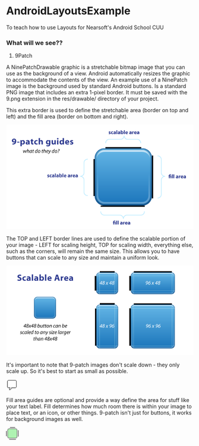 # AndroidLayoutsExample
To teach how to use Layouts for Nearsoft's Android School CUU


### What will we see??

1. 9Patch

A NinePatchDrawable graphic is a stretchable bitmap image that you can use as the background of a view. Android automatically resizes the graphic to accommodate the contents of the view. An example use of a NinePatch image is the background used by standard Android buttons.
Is a standard PNG image that includes an extra 1-pixel border. It must be saved with the 9.png extension in the res/drawable/ directory of your project.

This extra border is used to define the stretchable area (border on top and left) and the fill area (border on bottom and right).

![ScreenShot](https://github.com/thesnowgoose/AndroidLayoutsExample/blob/4-9patch/app/src/main/res/drawable/guide_9patch_borders.png "Logo Title Text 1")

The TOP and LEFT border lines are used to define the scalable portion of your image - LEFT for scaling height, TOP for scaling width, everything else, such as the corners, will remain the same size. This allows you to have buttons that can scale to any size and maintain a uniform look.

![ScreenShot](https://github.com/thesnowgoose/AndroidLayoutsExample/blob/4-9patch/app/src/main/res/drawable/guide_9patch_scalable_area.png "Logo Title Text 1")

It's important to note that 9-patch images don't scale down - they only scale up. So it's best to start as small as possible.

![ScreenShot](https://github.com/thesnowgoose/AndroidLayoutsExample/blob/4-9patch/app/src/main/res/drawable/img_bubble_text.png "Logo Title Text 1")

Fill area guides are optional and provide a way define the area for stuff like your text label. Fill determines how much room there is within your image to place text, or an icon, or other things. 9-patch isn't just for buttons, it works for background images as well.

![ScreenShot](https://github.com/thesnowgoose/AndroidLayoutsExample/blob/4-9patch/app/src/main/res/drawable/npatch_button_green.9.png "Logo Title Text 1")
